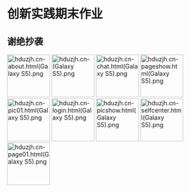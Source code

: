 # 创新实践期末作业
## 谢绝抄袭
<img width="100px" src="https://i.loli.net/2017/11/14/5a0afafcba2c7.png" alt="hduzjh.cn-about.html(Galaxy S5).png" title="hduzjh.cn-about.html(Galaxy S5).png" />
<img width="100px" src="https://i.loli.net/2017/11/14/5a0afafe4c970.png" alt="hduzjh.cn-(Galaxy S5).png" title="hduzjh.cn-(Galaxy S5).png" />
<img width="100px" src="https://i.loli.net/2017/11/14/5a0afb01c7100.png" alt="hduzjh.cn-chat.html(Galaxy S5).png" title="hduzjh.cn-chat.html(Galaxy S5).png" />
<img width="100px" src="https://i.loli.net/2017/11/14/5a0afb028ef8b.png" alt="hduzjh.cn-pageshow.html(Galaxy S5).png" title="hduzjh.cn-pageshow.html(Galaxy S5).png" />
<img width="100px" src="https://i.loli.net/2017/11/14/5a0afb0773cfb.png" alt="hduzjh.cn-pic01.html(Galaxy S5).png" title="hduzjh.cn-pic01.html(Galaxy S5).png" />
<img width="100px" src="https://i.loli.net/2017/11/14/5a0afb08794e4.png" alt="hduzjh.cn-login.html(Galaxy S5).png" title="hduzjh.cn-login.html(Galaxy S5).png" />
<img width="100px" src="https://ooo.0o0.ooo/2017/11/14/5a0afb0918371.png" alt="hduzjh.cn-picshow.html(Galaxy S5).png" title="hduzjh.cn-picshow.html(Galaxy S5).png" />
<img width="100px" src="https://i.loli.net/2017/11/14/5a0afb099a2fc.png" alt="hduzjh.cn-selfcenter.html(Galaxy S5).png" title="hduzjh.cn-selfcenter.html(Galaxy S5).png" />
<img width="100px" src="https://ooo.0o0.ooo/2017/11/14/5a0afb0ae4a4e.png" alt="hduzjh.cn-page01.html(Galaxy S5).png" title="hduzjh.cn-page01.html(Galaxy S5).png" />